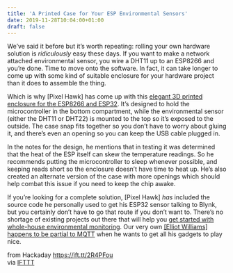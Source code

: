 ```yaml
---
title: 'A Printed Case for Your ESP Environmental Sensors'
date: 2019-11-28T10:04:00+01:00
draft: false
---
```


We’ve said it before but it’s worth repeating: rolling your own hardware solution is _ridiculously_ easy these days. If you want to make a network attached environmental sensor, you wire a DHT11 up to an ESP8266 and you’re done. Time to move onto the software. In fact, it can take longer to come up with some kind of suitable enclosure for your hardware project than it does to assemble the thing.

Which is why \[Pixel Hawk\] has come up with this [elegant 3D printed enclosure for the ESP8266 and ESP32](https://www.thingiverse.com/thing:3947394). It’s designed to hold the microcontroller in the bottom compartment, while the environmental sensor (either the DHT11 or DHT22) is mounted to the top so it’s exposed to the outside. The case snap fits together so you don’t have to worry about gluing it, and there’s even an opening so you can keep the USB cable plugged in.

In the notes for the design, he mentions that in testing it was determined that the heat of the ESP itself can skew the temperature readings. So he recommends putting the microcontroller to sleep whenever possible, and keeping reads short so the enclosure doesn’t have time to heat up. He’s also created an alternate version of the case with more openings which should help combat this issue if you need to keep the chip awake.

If you’re looking for a complete solution, \[Pixel Hawk\] _has_ included the source code he personally used to get his ESP32 sensor talking to Blynk, but you certainly don’t have to go that route if you don’t want to. There’s no shortage of existing projects out there that will help you [get started with whole-house environmental monitoring](https://hackaday.com/2017/11/20/esp8266-home-monitor-is-stylishly-simplistic/). Our very own [\[Elliot Williams\] happens to be partial to MQTT](https://hackaday.com/2019/11/07/found-footage-elliot-williams-talks-nexus-technologies/) when he wants to get all his gadgets to play nice.

  
  
from Hackaday https://ift.tt/2R4PFou  
via [IFTTT](https://ifttt.com/?ref=da&site=blogger)